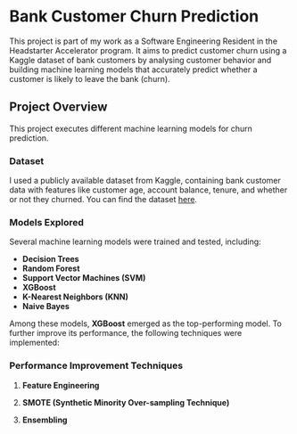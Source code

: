 # Bank Customer Churn Prediction

This project is part of my work as a Software Engineering Resident in the Headstarter Accelerator program. 
It aims to predict customer churn using a Kaggle dataset of bank customers by analysing customer behavior and building machine learning models that accurately predict whether a customer is likely to leave the bank (churn).

## Project Overview

This project executes different machine learning models for churn prediction.

### Dataset

I used a publicly available dataset from Kaggle, containing bank customer data with features like customer age, account balance, tenure, and whether or not they churned. You can find the dataset [here](https://www.kaggle.com/datasets/mathchi/churn-for-bank-customers?resource=download).

### Models Explored

Several machine learning models were trained and tested, including:

- **Decision Trees**
- **Random Forest**
- **Support Vector Machines (SVM)**
- **XGBoost**
- **K-Nearest Neighbors (KNN)**
- **Naive Bayes**

Among these models, **XGBoost** emerged as the top-performing model. To further improve its performance, the following techniques were implemented:

### Performance Improvement Techniques

1. **Feature Engineering**

2. **SMOTE (Synthetic Minority Over-sampling Technique)**  

3. **Ensembling**  
  

